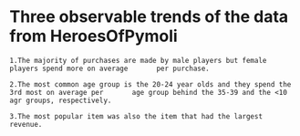 # Three observable trends of the data from HeroesOfPymoli

    1.The majority of purchases are made by male players but female players spend more on average       per purchase.
    
    2.The most common age group is the 20-24 year olds and they spend the 3rd most on average per       age group behind the 35-39 and the <10 agr groups, respectively.
    
    3.The most popular item was also the item that had the largest revenue. 